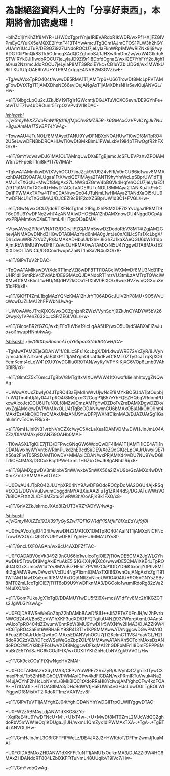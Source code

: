 # 為謝絕盜資料人士的「分享好東西」，本期將會加密處理！
+bIhZc1jrYKhZff8MYR+LHWCoTgprIYnje1RiEVARdoR1kWDR/wxPf1+XijFZGlVPmEyQ/YuKX5eMQXE2lYtnF413T4YwAmcJTgBOm1AJmCFOS1PLW3h2hGYvUAmYIU4JTuP/DE9GZi927lJNdoROCU7jeLyIaFknWRp1MWwRlZNk9Ij9/wyADGT0iP1mQk88Tk5OJmcqXAdQCZghdoSJj1JHXwRmDmZw/wxW4Gtkdu5STWIRYkCJi1IwdoROCU7jeLyIaJD9Zi9r1I8DbfdOgnaE/wxiQE7lYhFrY2cJigh1a0/ua2Nz/mcJdoROCU7jeLyIaP8MT39RdlEYkc+CB1uYZblUDGtl/wx1MWtkU8iITXUfUfpOAE6bVU+YTP8MZxtgqE4NVB2M3GVZ/wE-

+TgAwAVcoTpRO404t/wwwDE5RMA1T1jAMTrp6+U66TrowDf8McLpPVTAMgFowDVtXTg1T1jAMXDhsNE66evlOujANgAxT1jAMXDhsNHr5evlOujANVGL/Hw-

+e1T/GlbgcLpOu2cJZkJbV19iTg1r1GWcmtj/DGJATuVlOXC6evn/DE9GYhFe+otwTs1T71w4bDROunr5TrpOzVPvdVl1KDAC-

_[Ishisashi](https://github.com/mrhso) +ijv/GmyIWXZZdoFmW1Bfd19/fMpOhv8MZB5R+k6GMAxOzVPvICYgJk7NU+8gJiAmMA1T5V8PT4YwAg-_

+TowwAU4JTuNOLf8MMAyetTANU9YwDFNBXxNOAHUwTi0wDf8MTpRO42U5eLwwDFNBbDROAHUwTi0wDf8MkBlmL1PWeLxbV19ii4pTFlwOgfR2hFXO/x8-

+e1T/GmYvdwswDJ61MA1OLTAMnqUwDXaETgBjemcJcSFUEVPzXvZPOIAMW5r/DFFpei5T1ni8kP1T707lMAI-

+TgkwATAMmtkwDVtXVyhOCU7jinJZgk9VU9Z4vFRi/x9nCU66io1wuv8MMAxzhDANZi9OAFALUgaa1FtX/wxiQE7lMAya2TANTl9hyYmWcLpSBprUW1dT1jAMU1xTXGcIU+MwDf8MgAx27lJNWSdZGmV4bBGVk4HqfehOCU7jeLyIaE5fZi9T1jAMU1xTXGcIU+MwDTACcTaADE6UTuNOLf8MMAya2TANiKuJlk9ckCOa1FPWMAxTXFw4Ti1nCDAN/wyQo04JTuNmL1wHMAya2TANdXaQI5rUU9YwDFNcU1xTXGcIMA3/DJCEZi9cB1F2dXZSBprUW1d3C1+FVGL/Hw-

+e1T/GlwN/wxOCU7jdoRTXFNcTg1mL2IRigJ2hP8MXDF7l2YvUgaa1P8MTl9T6oD9U9YwDFNcZwhT4zANMAIwDHOEMA12hDAMXnowDU4NggdOCpAj/wxPRjAMmtkwDXaETihmL4IHTgqQI3aEMAI-

+VtswAVcoZPRcVVNATi3/DGcJijFZGjAMn5wwDZDodoRbV/8MT4tZgjAM2GnevjANMAEwDNhd3HQwDTABMAzYad6nMA0gJntJe0n/CILlcSFs1XcLbgX/DIrLdwuWRE72VxZyR/8JMAKADHbuUk12hHi8iGhZJ1kaXAeQGU6bW1d1dpAjmtRbV/8MU9YwDF8TZeVcOJHRMA0wATAMXxNl5U4tYggwDTABMAxfE2XlXDhOLTANICb/DGCoio1wupAZaiNT1ni8a2N4ulXO/x8-

+e1T/GlPvTuV2hDAC-

+TpQwATAMlkswDVtXdoRT1mzVZi8wDF8TTi1OAGcIWXMwDf8MU3NcB1PzUHR1dlIGmtRbV4ZVdAb/DE9GMAxQJDANdoRT1mzVU3tmLzAMTrpTQWcIWXMwDf8MkBlmL1wHU/NQdHV2kCOa1FtXhlV0BlXO/x9wuk9VZwmQGXouXe51cFRi/x8-

+e1T/GlOfT4ZmL1bgMAzYQNzKMA12hJrYT06ADGcJUiV2hP8MU+9O5WvUcWcwDJZLMA12hFPWbNUwAg-

+UW0wAWcJTrqKjXC6/wxQCZghjzhRZWzVVyhSdYj9ZkJnCYADYW5bV26Q/wyKy1VPenZ632cJcSFrZE6LVGL/Hw-

+e1T/GlcoeBR2fGZC/wxbjFFoTuVbV19icLqAA5HP/wxO5U9/dSiABXaEiZaJuo+oi1hwupHNnt4wAg-

_[Ishisashi](https://github.com/mrhso) +ijv/GltXbpBboonATrpY65paa3t/d06G/wH/CA-_

+TgMwATAM2EjeGDANW1f/CILlcSFs1XcLbgX/DIrLdwuWRE72VxZyR/8JVyhz/mcJdoRZJ1kaeLyIaE4tkP1T1jAMYghOLU4tkdEwDf8MT0ZTyGcJTrqKjXC6YcmKcmt4cLqW41tXU9YwDGIIluOR0TAN/wyKy1VPYKiKjXC6VOp6Lmb0VAh0BlRi/x8-

+e1T/GlmCZ5xT6mcJTgBbV/8MTg1fxVIXUWWW41tX/wxfklieihhhtoygZNQwAg-

+UWswAXUxZbwly04JTpRO43aEjMdlmWvUjwNcEf8MYkBO5U4ATptOupbjTuWQTm4hUjAly04JTpRO4/8MXgxnG2CogP1jB57eYhFQEZHQbgVRdomPUkcwAlcoJctOCU6UTuNOLf8MZwlOmzAMTgYwDZDoTvZreDAMXDgwDZDo/wxZgjAMckcwDVPWMAxOLU4tTgBcODAN/wxnCU6bMAxOBjANkOhO9mt4MAxfEzANkOj/DFmCMAxUMzANU9YwDFPjWXNfE1knMA3/DJAZUAtSg1IGahlulmYvTsCevFRi/x8-

+e1T/GmHJinKN31vrbNVnCZXc/wyC5XcLaXea1DAMVDMwDWHJinJmL04AZZz/DIAMMAxyRzANZi9OAHb0MAI-

+Tl0wASXLTglOlE7jTi3/DFPwcGNqGW6WdoQwDF4IMA1T1jAMTi1iCE4ATi1nCDAN/wxhyWYvnt6WRImPUkd2hE9cdSj/DE9/XeZQdGIQcLpOAJrU/wxiQE7lX56a2FIwT05RSDAMTi0wDV+MMAxiCDAN/wxPRjAMXd4wDU7NU9YwDGIITi1iCE4tMA3/DGCokBlqI1PWeLxmL1H6ZbxOwJ68gANhblRi/x8-

+e1T/GjAMXggwDV3mkIpbV5mW/wxbV5mWX56a2IZVU9b/GzAMXd4wDVtXmZZmLzAMMAEwDTAC-

+U0EwAU4JTpRO42JLUYpXR04NY9AwDFGOdoROCpDoMA2QGU4AjxRSqVtXX2L/DGYvVuBwumCoggdnMYABXiuAA2FuTg1ZKl44dSj/DGJATuWWsVO7kBlOAFtXX2L/DF4MZxtuG1wRW3h/0oAFjKBk1FXO/x8-

+e1T/GnV2ZkJskmcJXAd8IZrUT3VRZYADYW4wAg-

_[Ishisashi](https://github.com/mrhso) +ijv/GmyIWXZZdl93X39TyGySZwlTQFIGW1dfYlSMfkF8IXaEaYJf9f8I-_

+U0EwAVcoTglO404t/wwwDHZ2MA1OX1QMTpRO404AaiNT1jAMXxNiCFNcTrowDVXO/x+QhGYvU9YwDF8TYgh6+U66MA1UYv8f-

+e1T/GncLfXFOAGAn/wx9cU4AXDFZfTAC-

+U0FOADABV0qVk349Zi9nCU66io1wulcoTglOlE7jTi0wDE5CMA2JgWLGYhAwDHr5TrowDf8MgAxiEYuAkE5iS1GKX4yKjXC6/wwwDE5CMA1XKE4JTpRO404tXGxX+mcsW1dfYv8MVuBrZHEhitZPVWZCkP1ODYD9iKtixonjlYtPhv8MT4tZgjAMWRwwDVwxfVVcDU4NgP1ixmIQMAxTXE66ZwhOujANgAxfxZgIT911WTAMTkIwDXaEcnlftf8MMAxOQjANltZxNlcoUW1O404tU+9O5VGNYsZSBv8MT0ZmL1coTglOlE7jTi1T6oD9U9YwDFknMA3/DGCoio1wumIRdoRg82zVa2N4ulXO/x8-

+e1T/GomPUkeJgX1xTgD/DDAMUYIwDU5fZi9X+mcsW1dfYv8Mc2h1KGZCTs2JgWLGlYswAg-

+U0FOjDABWSeWeGoZbpZ2hDAMbBAwDf8IU++Ji5ZETvZXFnJH/wl2hFvrbNWCB24vU/Bb62zVW1hXKF3udXD/DFF2TgtluU4NZi937WprgAxmL04Ant4wAlcoTpRO404tiZZwumV0mtRbV/8MU9YwDHr5WXNfw2IIMA3/DJAZZi9W4HC6TpRO43aEnt6WRHaEiY9SR413T1x1KP8MMAwwATANggcwDGwPMA1OAFuaZi9OAJrUdoQwApCjMAxsEDANVyhOCU7jTi2KclmCT1VSJFuaVGL/H2IRdoR3C2zVZi//DFcoWSeWeGoZbpZOLf8MMAwwATANXn5OToirMAxsDzANdoROC2W5YkBbjFFoUwVXDf8MggcwDFkqMA12hGDFbMFr1I8DmF5PPP8MVuBrZE5fYclSJHC6kCOa1FtX/wxODXflYKh2hHcLbNVZgk9VVGL/Hw-

+e1T/Gk9ckCOa1FtXjwNgcHV2MAI-

+U0FOCTABMAzYXdyfMA3/CFPviYuWRE72VxZyR/8JVyhQCZghTktTywC3maxPhol/Tp52hHi8iGhOLVPWMAxiCFw4kdFiCDAN/wxPRmIRTuVwuk4Na2N4ujACYhF2hHcLbNVmL/8MkBlQC1tXdoRRaHi8YclwujAMYghcOFw4kdFOAA-.+Ti1OAGII-.+Ti1OAGIIMA3/DHcBdWVfjHaEUWh4vGHJcLowDGIITgBOLWIIYggwDf8MistVT2IRdoRT1mzVXA1Vzv8f-

+e1T/GlPvTuVT1jAMYghZJ04tYghiCDANYhYwDGIITrpOLWIIYggwDTAC-

+U0FW2zABMAyLdjANW1dXKG8iZYc-+XqtReE4tU9YwDFNcU+M-.+U1xT4w-.+U+MwDf8MT0ZmL2MJcWdQCZghdoRbV5mWW1eOq1KDUgaJj1JH/wxmL1QmZyx1dlPWMAxTXA-.+TgA-.+TgBT4zANVGL/Hw-

+e1T/GmHJinJmL3C6fCFTFlPWeLz/DE4JX2J2+HWKdoT/DFPmZwmJj1uaMAI-

+U0FOlDABMAxZHDANW1dXKFFtTuNT1jAMU1xOulknMA3/DJAZZi9W4HC6MAxZHDANdoRT804LZblXKFFtTuNmL48UUqlbV19iVc7/Hw-

+e1T/GmYvdoQwAg-
